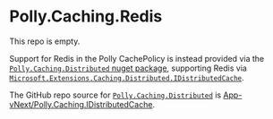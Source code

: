 # Polly.Caching.Redis

This repo is empty.  

Support for Redis in the Polly CachePolicy is instead provided via the [`Polly.Caching.Distributed` nuget package](https://www.nuget.org/packages/Polly.Caching.Distributed/), supporting Redis via [`Microsoft.Extensions.Caching.Distributed.IDistributedCache`](https://docs.microsoft.com/en-us/dotnet/api/microsoft.extensions.caching.distributed.idistributedcache). 

The GitHub repo source for [`Polly.Caching.Distributed`](https://www.nuget.org/packages/Polly.Caching.Distributed/) is [App-vNext/Polly.Caching.IDistributedCache](https://github.com/App-vNext/Polly.Caching.IDistributedCache).
